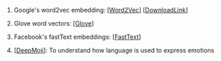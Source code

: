 1. Google's word2vec embedding: [[Word2Vec](https://code.google.com/archive/p/word2vec/)]
[[DownloadLink](https://drive.google.com/file/d/0B7XkCwpI5KDYNlNUTTlSS21pQmM/edit)]

2. Glove word vectors: [[Glove](https://nlp.stanford.edu/projects/glove/)]

3. Facebook's fastText embeddings: [[FastText](https://github.com/facebookresearch/fastText/blob/master/pretrained-vectors.md)]

4. [[DeepMoji](https://github.com/bfelbo/DeepMoji)]: To understand how language is used to express emotions